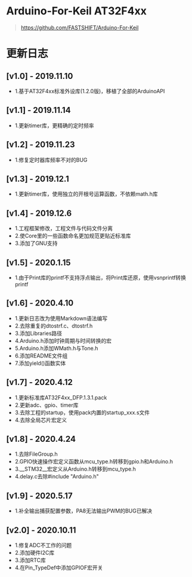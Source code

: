 # Arduino-For-Keil AT32F4xx
> https://github.com/FASTSHIFT/Arduino-For-Keil

# 更新日志
## [v1.0] - 2019.11.10
* 1.基于AT32F4xx标准外设库(1.2.0版)，移植了全部的ArduinoAPI

## [v1.1] - 2019.11.14
* 1.更新timer库，更精确的定时频率

## [v1.2] - 2019.11.23
* 1.修复定时器库频率不对的BUG

## [v1.3] - 2019.12.1
* 1.更新timer库，使用独立的开根号运算函数，不依赖math.h库

## [v1.4] - 2019.12.6
* 1.工程框架修改，工程文件与代码文件分离
* 2.使Core里的一些函数命名更加规范更贴近标准库
* 3.添加了GNU支持

## [v1.5] - 2020.1.15
* 1.由于Print库的printf不支持浮点输出，将Print库还原，使用vsnprintf转换printf 

## [v1.6] - 2020.4.10
* 1.更新日志改为使用Markdown语法编写
* 2.去除重复的dtostrf.c、dtostrf.h
* 3.添加Libraries路径
* 4.Arduino.h添加时钟周期与时间转换的宏
* 5.Arduino.h添加WMath.h与Tone.h
* 6.添加README文件组
* 7.添加yield()函数实体

## [v1.7] - 2020.4.12
* 1.更新标准库AT32F4xx_DFP.1.3.1.pack
* 2.更新adc、gpio、timer库
* 3.去除工程的startup，使用pack内置的startup_xxx.s文件
* 4.去除全局芯片宏定义

## [v1.8] - 2020.4.24
* 1.去除FileGroup.h
* 2.GPIO快速操作宏定义函数从mcu_type.h转移到gpio.h和Arduino.h
* 3.__STM32__宏定义从Arduino.h转移到mcu_type.h
* 4.delay.c去除#include "Arduino.h"

## [v1.9] - 2020.5.17
* 1.补全输出捕获配置参数，PA8无法输出PWM的BUG已解决

## [v2.0] - 2020.10.11
* 1.修复ADC不工作的问题
* 2.添加硬件I2C库
* 3.添加RTC库
* 4.在Pin_TypeDef中添加GPIOF宏开关
